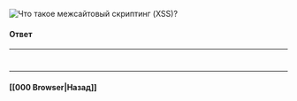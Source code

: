 ![Что такое межсайтовый скриптинг (XSS)?](https://youtu.be/ovV8GhIkzBE?t=292)

#### Ответ


___
#

___

#### [[000 Browser|Назад]]